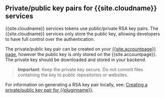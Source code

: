 ## Private/public key pairs for {{site.cloudname}} services

{{site.cloudname}} services tokens use public/private RSA key pairs. The {{site.cloudname}} services only store the public key, allowing developers to have full control over the authentication.

The private/public key pair can be created on your [{{site.accountpage}} page]({{site.accountpageurl}}), however the public key is only stored on the {{site.accountpage}}. The private key should be downloaded and stored in your backend.

> **Important**: Keep the private key secure. Do not commit files containing the key to public repositories or websites.

For information on generating a RSA key pair locally, see: [Creating a private/public key pair for {{pluginname}}]({{site.baseurl}}/advanced/generate-rsa-key-pairs/).
